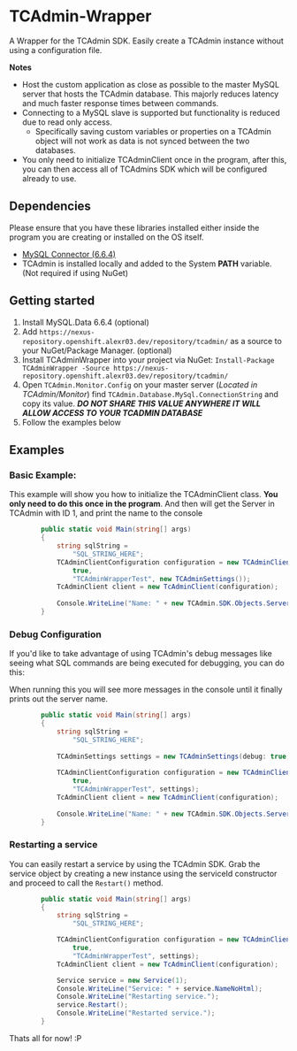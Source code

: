 # TCAdmin-Wrapper
A Wrapper for the TCAdmin SDK. Easily create a TCAdmin instance without using a configuration file.

**Notes**
 - Host the custom application as close as possible to the master MySQL server that hosts the TCAdmin database. This majorly reduces latency and much faster response times between commands.
- Connecting to a MySQL slave is supported but functionality is reduced due to read only access.
  - Specifically saving custom variables or properties on a TCAdmin object will not work as data is not synced between the two databases.
- You only need to initialize TCAdminClient once in the program, after this, you can then access all of TCAdmins SDK which will be configured already to use.

## Dependencies
Please ensure that you have these libraries installed either inside the program you are creating or installed on the OS itself.
 - [MySQL Connector (6.6.4)](https://cdn.mysql.com/archives/mysql-connector-net-6.6/mysql-connector-net-6.6.4.msi)
 - TCAdmin is installed locally and added to the System **PATH** variable. (Not required if using NuGet)

## Getting started
1. Install MySQL.Data 6.6.4 (optional)
2. Add `https://nexus-repository.openshift.alexr03.dev/repository/tcadmin/` as a source to your NuGet/Package Manager. (optional)
3. Install TCAdminWrapper into your project via NuGet: `Install-Package TCAdminWrapper -Source https://nexus-repository.openshift.alexr03.dev/repository/tcadmin/`
4. Open `TCAdmin.Monitor.Config` on your master server (*Located in TCAdmin/Monitor*) find `TCAdmin.Database.MySql.ConnectionString` and copy its value. ***DO NOT SHARE THIS VALUE ANYWHERE IT WILL ALLOW ACCESS TO YOUR TCADMIN DATABASE***
5. Follow the examples below

##  Examples
### Basic Example:
This example will show you how to initialize the TCAdminClient class. **You only need to do this once in the program**. And then will get the Server in TCAdmin with ID 1, and print the name to the console

```csharp
        public static void Main(string[] args)
        {
            string sqlString =
                "SQL_STRING_HERE";
            TCAdminClientConfiguration configuration = new TCAdminClientConfiguration(sqlString, 
                true, 
                "TCAdminWrapperTest", new TCAdminSettings());
            TcAdminClient client = new TcAdminClient(configuration);
            
            Console.WriteLine("Name: " + new TCAdmin.SDK.Objects.Server(1));
        }
```

### Debug Configuration
If you'd like to take advantage of using TCAdmin's debug messages like seeing what SQL commands are being executed for debugging, you can do this:

When running this you will see more messages in the console until it finally prints out the server name.

```csharp
        public static void Main(string[] args)
        {
            string sqlString =
                "SQL_STRING_HERE";
            
            TCAdminSettings settings = new TCAdminSettings(debug: true, debugSql: true);
            
            TCAdminClientConfiguration configuration = new TCAdminClientConfiguration(sqlString, 
                true, 
                "TCAdminWrapperTest", settings);
            TcAdminClient client = new TcAdminClient(configuration);
            
            Console.WriteLine("Name: " + new TCAdmin.SDK.Objects.Server(1));
        }
```

### Restarting a service
You can easily restart a service by using the TCAdmin SDK. Grab the service object by creating a new instance using the serviceId constructor and proceed to call the `Restart()` method.

```csharp
        public static void Main(string[] args)
        {
            string sqlString = 
                "SQL_STRING_HERE";

            TCAdminClientConfiguration configuration = new TCAdminClientConfiguration(sqlString,
                true,
                "TCAdminWrapperTest", settings);
            TcAdminClient client = new TcAdminClient(configuration);

            Service service = new Service(1);
            Console.WriteLine("Service: " + service.NameNoHtml);
            Console.WriteLine("Restarting service.");
            service.Restart();
            Console.WriteLine("Restarted service.");
        }
```

Thats all for now! :P